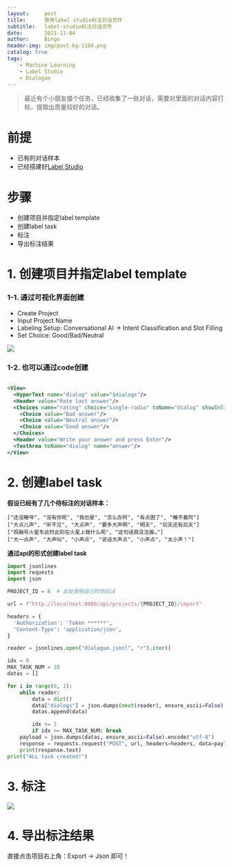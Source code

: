 ```yaml
---
layout:     post
title:      使用label studio标注对话文件
subtitle:   label-studio标注对话文件
date:       2021-11-04
author:     Bingo
header-img: img/post-bg-1104.png
catalog: true
tags:
    - Machine Learning
    - Label Studio
    - Dialogue
---
```


> 最近有个小朋友接个任务，已经收集了一些对话，需要对里面的对话内容打标，提取出质量较好的对话。<br>

# 前提
- 已有的对话样本
- 已经搭建好[Label Studio](https://labelstud.io/)

# 步骤
- 创建项目并指定label template
- 创建label task
- 标注
- 导出标注结果


# 1. 创建项目并指定label template

### 1-1. 通过可视化界面创建

- Create Project
- Input Project Name
- Labeling Setup: Conversational AI -> Intent Classification and Slot Filling
- Set Choice: Good/Bad/Neutral

![](https://raw.githubusercontent.com/yanhuibin315/yanhuibin315.github.io/master/img/post-1104-create-template.png)

### 1-2. 也可以通过code创建

```xml

<View>
  <HyperText name="dialog" value="$dialogs"/>
  <Header value="Rate last answer"/>
  <Choices name="rating" choice="single-radio" toName="dialog" showInline="true">
    <Choice value="Bad answer"/>
    <Choice value="Neutral answer"/>
    <Choice value="Good answer"/>
  </Choices>
  <Header value="Write your answer and press Enter"/>
  <TextArea toName="dialog" name="answer"/>
</View>

```

# 2. 创建label task

**假设已经有了几个待标注的对话样本：**

```jsonl
["还没睡咩", "没有你呢", "我也是", "怎么办阿", "有点困了", "睡不着阿"]
["大点儿声", "听不见", "大点声", "要多大声啊", "明天", "后天还有后天"]
["祝融号火星车此时此刻在火星上做什么呢", "这句话我没法接…"]
["大一点声", "大声叫", "小声点", "说话大声点", "小声点", "太小声！"]
```

**通过api的形式创建label task**

```python
import jsonlines
import requests
import json

PROJECT_ID = 8  # 此处使用自己的项目id

url = f"http://localhost:8080/api/projects/{PROJECT_ID}/import"

headers = {
  'Authorization': 'Token ******',
  'Content-Type': 'application/json',
}

reader = jsonlines.open("dialogue.jsonl", "r").iter()

idx = 0
MAX_TASK_NUM = 10
datas = []

for i in range(0, 1):
    while reader:
        data = dict()
        data["dialogs"] = json.dumps(next(reader), ensure_ascii=False)
        datas.append(data)

        idx += 1
        if idx >= MAX_TASK_NUM: break
    payload = json.dumps(datas, ensure_ascii=False).encode("utf-8")
    response = requests.request("POST", url, headers=headers, data=payload)
    print(response.text)
print("ALL task created!")

```



# 3. 标注

![](https://raw.githubusercontent.com/yanhuibin315/yanhuibin315.github.io/master/img/post-1104-label-task.png)


# 4. 导出标注结果

直接点击项目右上角：Export -> Json 即可！


